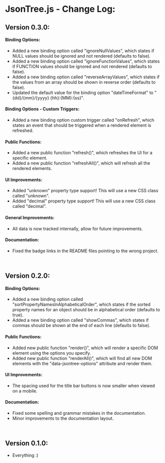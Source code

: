 # JsonTree.js - Change Log:

## Version 0.3.0:

#### **Binding Options:**
- Added a new binding option called "ignoreNullValues", which states if NULL values should be ignored and not rendered (defaults to false).
- Added a new binding option called "ignoreFunctionValues", which states if FUNCTION values should be ignored and not rendered (defaults to false).
- Added a new binding option called "reverseArrayValues", which states if the values from an array should be shown in reverse order (defaults to false).
- Updated the default value for the binding option "dateTimeFormat" to "{dd}/{mm}/{yyyy} {hh}:{MM}:{ss}".

#### **Binding Options - Custom Triggers:**
- Added a new binding option custom trigger called "onRefresh", which states an event that should be triggered when a rendered element is refreshed.

#### **Public Functions:**
- Added a new public function "refresh()", which refreshes the UI for a specific element.
- Added a new public function "refreshAll()", which will refresh all the rendered elements.

#### **UI Improvements:**
- Added "unknown" property type support! This will use a new CSS class called "unknown".
- Added "decimal" property type support! This will use a new CSS class called "decimal".

#### **General Improvements:**
- All data is now tracked internally, allow for future improvements.

#### **Documentation:**
- Fixed the badge links in the README files pointing to the wrong project.

<br>


## Version 0.2.0:

#### **Binding Options:**
- Added a new binding option called "sortPropertyNamesInAlphabeticalOrder", which states if the sorted property names for an object should be in alphabetical order (defaults to true).
- Added a new binding option called "showCommas", which states if commas should be shown at the end of each line (defaults to false).

#### **Public Functions:**
- Added new public function "render()", which will render a specific DOM element using the options you specify.
- Added new public function "renderAll()", which will find all new DOM elements with the "data-jsontree-options" attribute and render them.

#### **UI Improvements:**
- The spacing used for the title bar buttons is now smaller when viewed on a mobile.

#### **Documentation:**
- Fixed some spelling and grammar mistakes in the documentation.
- Minor improvements to the documentation layout.

<br>


## Version 0.1.0:
- Everything :)